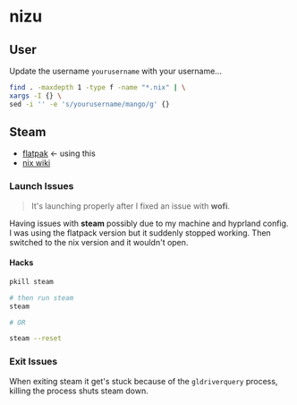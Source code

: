# nizu

## User

Update the username `yourusername` with your username...

```sh
find . -maxdepth 1 -type f -name "*.nix" | \
xargs -I {} \
sed -i '' -e 's/yourusername/mango/g' {}
```

## Steam

- [flatpak](https://flathub.org/apps/com.valvesoftware.Steam) <- using this
- [nix wiki](https://nixos.wiki/wiki/Steam)

### Launch Issues

> It's launching properly after I fixed an issue with **wofi**.

Having issues with **steam** possibly due to my machine and hyprland config. I was using the flatpack version but it suddenly stopped working. Then switched to the nix version and it wouldn't open.

#### Hacks

```sh
pkill steam

# then run steam
steam

# OR

steam --reset
```

### Exit Issues

When exiting steam it get's stuck because of the `gldriverquery` process, killing the process shuts steam down.

